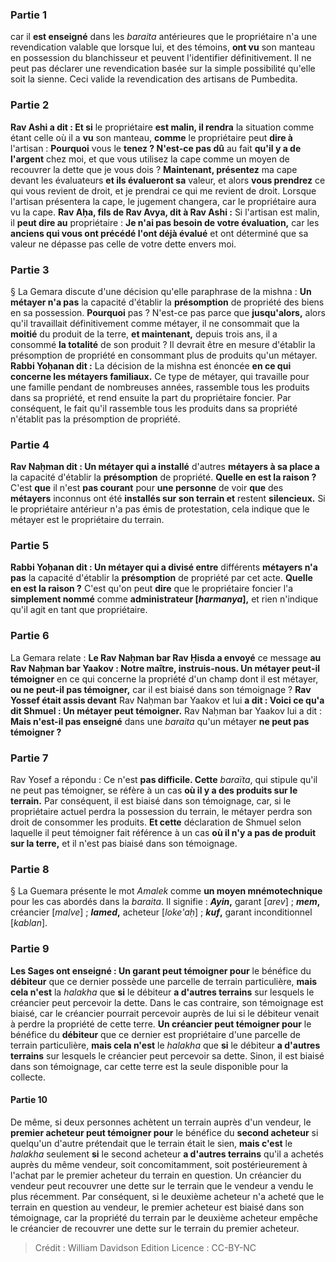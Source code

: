 
### Partie 1
car il <b>est enseigné</b> dans les <i>baraita</i> antérieures que le propriétaire n'a une revendication valable que lorsque lui, et des témoins, <b>ont vu</b> son manteau en possession du blanchisseur et peuvent l'identifier définitivement. Il ne peut pas déclarer une revendication basée sur la simple possibilité qu'elle soit la sienne. Ceci valide la revendication des artisans de Pumbedita.

### Partie 2
<b>Rav Ashi a dit : Et si</b> le propriétaire <b>est malin, il rendra</b> la situation comme étant celle où il a <b>vu</b> son manteau, <b>comme</b> le propriétaire peut <b>dire à</b> l'artisan : <b>Pourquoi</b> vous le <b>tenez ? N'est-ce pas dû</b> au fait <b>qu'il y a de l'argent</b> chez moi, </b> et que vous utilisez la cape comme un moyen de recouvrer la dette que je vous dois ? <b>Maintenant, présentez</b> ma cape devant les évaluateurs <b>et ils évalueront sa</b> valeur, et alors <b>vous prendrez</b> ce qui vous revient de droit, et je prendrai</b> ce qui me revient de droit.</b> Lorsque l'artisan présentera la cape, le jugement changera, car le propriétaire aura vu la cape. <b>Rav Aḥa, fils de Rav Avya, dit à Rav Ashi :</b> Si l'artisan est malin, il <b>peut dire au</b> propriétaire : <b>Je n'ai pas besoin de votre évaluation,</b> car les <b>anciens qui vous ont précédé l'ont déjà évalué</b> et ont déterminé que sa valeur ne dépasse pas celle de votre dette envers moi.

### Partie 3
§ La Gemara discute d'une décision qu'elle paraphrase de la mishna : <b>Un métayer n'a pas</b> la capacité d'établir la <b>présomption</b> de propriété des biens en sa possession. <b>Pourquoi</b> pas ? N'est-ce pas parce que <b>jusqu'alors,</b> alors qu'il travaillait définitivement comme métayer, il ne consommait que la <b>moitié</b> du produit de la terre, <b>et maintenant,</b> depuis trois ans, il a consommé <b>la totalité</b> de son produit ? Il devrait être en mesure d'établir la présomption de propriété en consommant plus de produits qu'un métayer. <b>Rabbi Yoḥanan dit :</b> La décision de la mishna est énoncée <b>en ce qui concerne les métayers familiaux.</b> Ce type de métayer, qui travaille pour une famille pendant de nombreuses années, rassemble tous les produits dans sa propriété, et rend ensuite la part du propriétaire foncier. Par conséquent, le fait qu'il rassemble tous les produits dans sa propriété n'établit pas la présomption de propriété.

### Partie 4
<b>Rav Naḥman dit : Un métayer qui a installé</b> d'autres <b>métayers à sa place a</b> la capacité d'établir la <b>présomption</b> de propriété. <b>Quelle en est la raison ?</b> C'est <b>que</b> il n'est <b>pas courant</b> pour <b>une personne</b> de voir <b>que</b> des <b>métayers</b> inconnus ont été <b>installés sur son terrain et</b> restent <b>silencieux.</b> Si le propriétaire antérieur n'a pas émis de protestation, cela indique que le métayer est le propriétaire du terrain.

### Partie 5
<b>Rabbi Yoḥanan dit : Un métayer qui a divisé entre</b> différents <b>métayers n'a pas</b> la capacité d'établir la <b>présomption</b> de propriété par cet acte. <b>Quelle en est la raison ?</b> C'est qu'on peut <b>dire</b> que le propriétaire foncier l'a <b>simplement nommé</b> comme <b>administrateur [<i>harmanya</i>],</b> et rien n'indique qu'il agit en tant que propriétaire.

### Partie 6
La Gemara relate : <b>Le Rav Naḥman bar Rav Ḥisda a envoyé</b> ce message <b>au Rav Naḥman bar Yaakov : Notre maître, instruis-nous. Un métayer peut-il témoigner</b> en ce qui concerne la propriété d'un champ dont il est métayer, <b>ou ne peut-il pas témoigner,</b> car il est biaisé dans son témoignage ? <b>Rav Yossef était assis devant</b> Rav Naḥman bar Yaakov et lui <b>a dit : Voici ce qu'a dit Shmuel : Un métayer peut témoigner.</b> Rav Naḥman bar Yaakov lui a dit : <b>Mais n'est-il pas enseigné</b> dans une <i>baraita</i> qu'un métayer <b>ne peut pas témoigner ?</b>

### Partie 7
Rav Yosef a répondu : Ce n'est <b>pas difficile. Cette</b> <i>baraïta</i>, qui stipule qu'il ne peut pas témoigner, se réfère à un cas <b>où il y a des produits sur le terrain.</b> Par conséquent, il est biaisé dans son témoignage, car, si le propriétaire actuel perdra la possession du terrain, le métayer perdra son droit de consommer les produits. <b>Et cette</b> déclaration de Shmuel selon laquelle il peut témoigner fait référence à un cas <b>où il n'y a pas de produit sur la terre,</b> et il n'est pas biaisé dans son témoignage.

### Partie 8
§ La Guemara présente le mot <i>Amalek</i> comme <b>un moyen mnémotechnique</b> pour les cas abordés dans la <i>baraita</i>. Il signifie : <b><i>Ayin</i>,</b> garant [<i>arev</i>] ; <b><i>mem</i>,</b> créancier [<i>malve</i>] ; <b><i>lamed</i>,</b> acheteur [<i>loke'aḥ</i>] ; <b><i>kuf</i>,</b> garant inconditionnel [<i>kablan</i>].

### Partie 9
<b>Les Sages ont enseigné : Un garant peut témoigner pour</b> le bénéfice du <b>débiteur</b> que ce dernier possède une parcelle de terrain particulière, <b>mais cela n'est</b> la <i>halakha</i> que <b>si</b> le débiteur <b>a d'autres terrains</b> sur lesquels le créancier peut percevoir la dette. Dans le cas contraire, son témoignage est biaisé, car le créancier pourrait percevoir auprès de lui si le débiteur venait à perdre la propriété de cette terre. <b>Un créancier peut témoigner pour</b> le bénéfice du <b>débiteur</b> que ce dernier est propriétaire d'une parcelle de terrain particulière, <b>mais cela n'est</b> le <i>halakha</i> que <b>si</b> le débiteur <b>a d'autres terrains</b> sur lesquels le créancier peut percevoir sa dette. Sinon, il est biaisé dans son témoignage, car cette terre est la seule disponible pour la collecte.

#### Partie 10
De même, si deux personnes achètent un terrain auprès d'un vendeur, le <b>premier acheteur peut témoigner pour</b> le bénéfice du <b>second acheteur</b> si quelqu'un d'autre prétendait que le terrain était le sien, <b>mais c'est</b> le <i>halakha</i> seulement <b>si</b> le second acheteur <b>a d'autres terrains</b> qu'il a achetés auprès du même vendeur, soit concomitamment, soit postérieurement à l'achat par le premier acheteur du terrain en question. Un créancier du vendeur peut recouvrer une dette sur le terrain que le vendeur a vendu le plus récemment. Par conséquent, si le deuxième acheteur n'a acheté que le terrain en question au vendeur, le premier acheteur est biaisé dans son témoignage, car la propriété du terrain par le deuxième acheteur empêche le créancier de recouvrer une dette sur le terrain du premier acheteur.

>Crédit : William Davidson Edition
>Licence : CC-BY-NC
